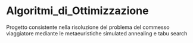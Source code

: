 # Algoritmi_di_Ottimizzazione
Progetto consistente nella risoluzione del problema del commesso viaggiatore mediante le metaeuristiche simulated annealing e tabu search
